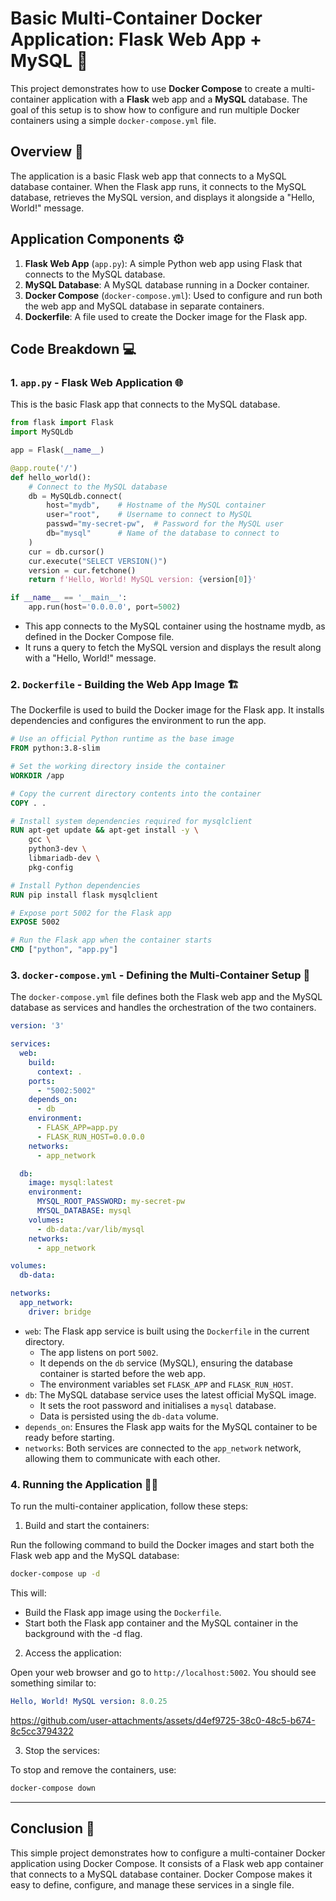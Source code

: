 # Basic Multi-Container Docker Application: Flask Web App + MySQL 🐳

This project demonstrates how to use **Docker Compose** to create a multi-container application with a **Flask** web app and a **MySQL** database. The goal of this setup is to show how to configure and run multiple Docker containers using a simple `docker-compose.yml` file.

## Overview 🚀

The application is a basic Flask web app that connects to a MySQL database container. When the Flask app runs, it connects to the MySQL database, retrieves the MySQL version, and displays it alongside a "Hello, World!" message.

## Application Components ⚙️

1. **Flask Web App** (`app.py`): A simple Python web app using Flask that connects to the MySQL database.
2. **MySQL Database**: A MySQL database running in a Docker container.
3. **Docker Compose** (`docker-compose.yml`): Used to configure and run both the web app and MySQL database in separate containers.
4. **Dockerfile**: A file used to create the Docker image for the Flask app.

## Code Breakdown 💻

### 1. `app.py` - Flask Web Application 🌐

This is the basic Flask app that connects to the MySQL database.

```python
from flask import Flask
import MySQLdb

app = Flask(__name__)

@app.route('/')
def hello_world():
    # Connect to the MySQL database
    db = MySQLdb.connect(
        host="mydb",    # Hostname of the MySQL container
        user="root",    # Username to connect to MySQL
        passwd="my-secret-pw",  # Password for the MySQL user
        db="mysql"      # Name of the database to connect to
    )
    cur = db.cursor()
    cur.execute("SELECT VERSION()")
    version = cur.fetchone()
    return f'Hello, World! MySQL version: {version[0]}'

if __name__ == '__main__':
    app.run(host='0.0.0.0', port=5002)
```

- This app connects to the MySQL container using the hostname mydb, as defined in the Docker Compose file.
- It runs a query to fetch the MySQL version and displays the result along with a "Hello, World!" message.

### 2. `Dockerfile` - Building the Web App Image 🏗️

The Dockerfile is used to build the Docker image for the Flask app. It installs dependencies and configures the environment to run the app.

```dockerfile
# Use an official Python runtime as the base image
FROM python:3.8-slim

# Set the working directory inside the container
WORKDIR /app

# Copy the current directory contents into the container
COPY . .

# Install system dependencies required for mysqlclient
RUN apt-get update && apt-get install -y \
    gcc \
    python3-dev \
    libmariadb-dev \
    pkg-config

# Install Python dependencies
RUN pip install flask mysqlclient

# Expose port 5002 for the Flask app
EXPOSE 5002

# Run the Flask app when the container starts
CMD ["python", "app.py"]
```

### 3. `docker-compose.yml` - Defining the Multi-Container Setup 📝

The `docker-compose.yml` file defines both the Flask web app and the MySQL database as services and handles the orchestration of the two containers.

```yaml
version: '3'

services:
  web:
    build:
      context: .
    ports:
      - "5002:5002"
    depends_on:
      - db
    environment:
      - FLASK_APP=app.py
      - FLASK_RUN_HOST=0.0.0.0
    networks:
      - app_network

  db:
    image: mysql:latest
    environment:
      MYSQL_ROOT_PASSWORD: my-secret-pw
      MYSQL_DATABASE: mysql
    volumes:
      - db-data:/var/lib/mysql
    networks:
      - app_network

volumes:
  db-data:

networks:
  app_network:
    driver: bridge
```

- `web`: The Flask app service is built using the `Dockerfile` in the current directory.
    - The app listens on port `5002`.
    - It depends on the `db` service (MySQL), ensuring the database container is started before the web app.
    - The environment variables set `FLASK_APP` and `FLASK_RUN_HOST`.
- `db`: The MySQL database service uses the latest official MySQL image.
    - It sets the root password and initialises a `mysql` database.
    - Data is persisted using the `db-data` volume.
- `depends_on`: Ensures the Flask app waits for the MySQL container to be ready before starting.
- `networks`: Both services are connected to the `app_network` network, allowing them to communicate with each other.

### 4. Running the Application 🏃‍♂️

To run the multi-container application, follow these steps:

1. Build and start the containers: 
    
Run the following command to build the Docker images and start both the Flask web app and the MySQL database:

```bash
docker-compose up -d
```

This will:

- Build the Flask app image using the `Dockerfile`.
- Start both the Flask app container and the MySQL container in the background with the -d flag. 

2. Access the application:

Open your web browser and go to `http://localhost:5002`. You should see something similar to:

```yaml
Hello, World! MySQL version: 8.0.25
```

https://github.com/user-attachments/assets/d4ef9725-38c0-48c5-b674-8c5cc3794322

3. Stop the services:

To stop and remove the containers, use:

```bash
docker-compose down
```

---

## Conclusion 🎉

This simple project demonstrates how to configure a multi-container Docker application using Docker Compose. It consists of a Flask web app container that connects to a MySQL database container. Docker Compose makes it easy to define, configure, and manage these services in a single file.
